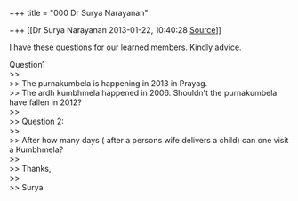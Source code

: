 +++
title = "000 Dr Surya Narayanan"

+++
[[Dr Surya Narayanan	2013-01-22, 10:40:28 [Source](https://groups.google.com/g/samskrita/c/wP0Ssp5FjkU)]]



I have these questions for our learned members. Kindly advice.  
  
Question1  
\>\>  
\>\> The purnakumbela is happening in 2013 in Prayag.  
\>\> The ardh kumbhmela happened in 2006. Shouldn't the purnakumbela have fallen in 2012?  
\>\>  
\>\> Question 2:  
\>\>  
\>\> After how many days ( after a persons wife delivers a child) can one visit a Kumbhmela?  
\>\>  
\>\> Thanks,  
\>\>  
\>\> Surya  

